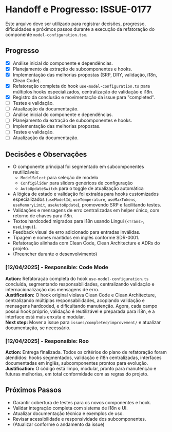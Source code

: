 # Handoff e Progresso: ISSUE-0177

Este arquivo deve ser utilizado para registrar decisões, progresso, dificuldades e próximos passos durante a execução da refatoração do componente `model-configuration.tsx`.

## Progresso

- [x] Análise inicial do componente e dependências.
- [x] Planejamento da extração de subcomponentes e hooks.
- [x] Implementação das melhorias propostas (SRP, DRY, validação, i18n, Clean Code).
- [x] Refatoração completa do hook `use-model-configuration.ts` para múltiplos hooks especializados, centralização de validação e i18n.
- [x] Registro da conclusão e movimentação da issue para "completed".
- [ ] Testes e validação.
- [ ] Atualização da documentação.
- [ ] Análise inicial do componente e dependências.
- [ ] Planejamento da extração de subcomponentes e hooks.
- [ ] Implementação das melhorias propostas.
- [ ] Testes e validação.
- [ ] Atualização da documentação.

## Decisões e Observações

- O componente principal foi segmentado em subcomponentes reutilizáveis:
  - `ModelSelect` para seleção de modelo
  - `ConfigSlider` para sliders genéricos de configuração
  - `AutoUpdateSwitch` para o toggle de atualização automática
- A lógica de estado e validação foi extraída para hooks customizados especializados (`useModelId`, `useTemperature`, `useMaxTokens`, `useMemoryLimit`, `useAutoUpdate`), promovendo SRP e facilitando testes.
- Validações e mensagens de erro centralizadas em helper único, com retorno de chaves para i18n.
- Textos hardcoded migrados para i18n usando Lingui (`<Trans>`, `useLingui`).
- Feedback visual de erro adicionado para entradas inválidas.
- Tipagem e nomes mantidos em inglês conforme SDR-0001.
- Refatoração alinhada com Clean Code, Clean Architecture e ADRs do projeto.
- (Preencher durante o desenvolvimento)

### [12/04/2025] - Responsible: Code Mode  
**Action:** Refatoração completa do hook `use-model-configuration.ts` concluída, segmentando responsabilidades, centralizando validação e internacionalização das mensagens de erro.  
**Justification:** O hook original violava Clean Code e Clean Architecture, centralizando múltiplas responsabilidades, acoplando validação e mensagens hardcoded, e dificultando manutenção. Agora, cada campo possui hook próprio, validação é reutilizável e preparada para i18n, e a interface está mais enxuta e modular.  
**Next step:** Mover a issue para `issues/completed/improvement/` e atualizar documentação, se necessário.

### [12/04/2025] - Responsible: Roo  
**Action:** Entrega finalizada. Todos os critérios do plano de refatoração foram atendidos: hooks segmentados, validação e i18n centralizadas, interfaces documentadas em inglês, subcomponentes prontos para evolução.  
**Justification:** O código está limpo, modular, pronto para manutenção e futuras melhorias, em total conformidade com as regras do projeto.

## Próximos Passos

- Garantir cobertura de testes para os novos componentes e hook.
- Validar integração completa com sistema de i18n e UI.
- Atualizar documentação técnica e exemplos de uso.
- Revisar acessibilidade e responsividade dos subcomponentes.
- (Atualizar conforme o andamento da issue)